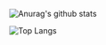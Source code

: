 

![Anurag's github stats](https://github-readme-stats.vercel.app/api?username=sesame55&theme=dark)

![Top Langs](https://github-readme-stats.vercel.app/api/top-langs/?username=sesame55&theme=vue-dark)


<!--
**sesame55/sesame55** is a ✨ _special_ ✨ repository because its `README.md` (this file) appears on your GitHub profile.

Here are some ideas to get you started:

- 🔭 I’m currently working on ...
- 🌱 I’m currently learning ...
- 👯 I’m looking to collaborate on ...
- 🤔 I’m looking for help with ...
- 💬 Ask me about ...
- 📫 How to reach me: ...
- 😄 Pronouns: ...
- ⚡ Fun fact: ...
-->
